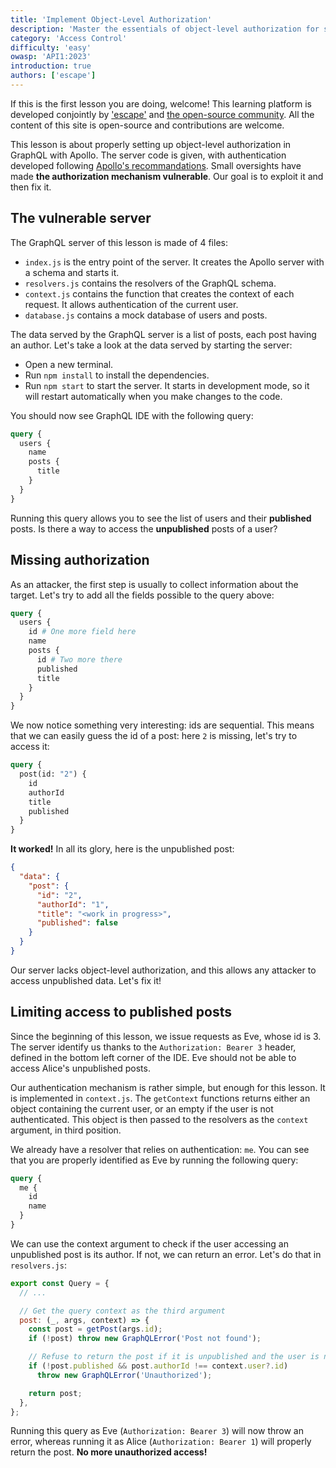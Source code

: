 ```yaml
---
title: 'Implement Object-Level Authorization'
description: 'Master the essentials of object-level authorization for secure data access and improved application security.'
category: 'Access Control'
difficulty: 'easy'
owasp: 'API1:2023'
introduction: true
authors: ['escape']
---
```


If this is the first lesson you are doing, welcome! This learning platform is developed conjointly by ['escape'](https://escape.tech/) and [the open-source community](https://github.com/Escape-Technologies/graphql-security-academy). All the content of this site is open-source and contributions are welcome.

This lesson is about properly setting up object-level authorization in GraphQL with Apollo. The server code is given, with authentication developed following [Apollo's recommandations](https://www.apollographql.com/docs/apollo-server/security/authentication/). Small oversights have made **the authorization mechanism vulnerable**. Our goal is to exploit it and then fix it.

## The vulnerable server

The GraphQL server of this lesson is made of 4 files:

- `index.js` is the entry point of the server. It creates the Apollo server with a schema and starts it.
- `resolvers.js` contains the resolvers of the GraphQL schema.
- `context.js` contains the function that creates the context of each request. It allows authentication of the current user.
- `database.js` contains a mock database of users and posts.

The data served by the GraphQL server is a list of posts, each post having an author. Let's take a look at the data served by starting the server:

- Open a new terminal.
- Run `npm install` to install the dependencies.
- Run `npm start` to start the server. It starts in development mode, so it will restart automatically when you make changes to the code.

You should now see GraphQL IDE with the following query:

```graphql
query {
  users {
    name
    posts {
      title
    }
  }
}
```

Running this query allows you to see the list of users and their **published** posts. Is there a way to access the **unpublished** posts of a user?

## Missing authorization

As an attacker, the first step is usually to collect information about the target. Let's try to add all the fields possible to the query above:

```graphql
query {
  users {
    id # One more field here
    name
    posts {
      id # Two more there
      published
      title
    }
  }
}
```

We now notice something very interesting: ids are sequential. This means that we can easily guess the id of a post: here `2` is missing, let's try to access it:

```graphql
query {
  post(id: "2") {
    id
    authorId
    title
    published
  }
}
```

**It worked!** In all its glory, here is the unpublished post:

```json
{
  "data": {
    "post": {
      "id": "2",
      "authorId": "1",
      "title": "<work in progress>",
      "published": false
    }
  }
}
```

Our server lacks object-level authorization, and this allows any attacker to access unpublished data. Let's fix it!

## Limiting access to published posts

Since the beginning of this lesson, we issue requests as Eve, whose id is 3. The server identify us thanks to the `Authorization: Bearer 3` header, defined in the bottom left corner of the IDE. Eve should not be able to access Alice's unpublished posts.

Our authentication mechanism is rather simple, but enough for this lesson. It is implemented in `context.js`. The `getContext` functions returns either an object containing the current user, or an empty if the user is not authenticated. This object is then passed to the resolvers as the `context` argument, in third position.

We already have a resolver that relies on authentication: `me`. You can see that you are properly identified as Eve by running the following query:

```graphql
query {
  me {
    id
    name
  }
}
```

We can use the context argument to check if the user accessing an unpublished post is its author. If not, we can return an error. Let's do that in `resolvers.js`:

```js
export const Query = {
  // ...

  // Get the query context as the third argument
  post: (_, args, context) => {
    const post = getPost(args.id);
    if (!post) throw new GraphQLError('Post not found');

    // Refuse to return the post if it is unpublished and the user is not its author
    if (!post.published && post.authorId !== context.user?.id)
      throw new GraphQLError('Unauthorized');

    return post;
  },
};
```

Running this query as Eve (`Authorization: Bearer 3`) will now throw an error, whereas running it as Alice (`Authorization: Bearer 1`) will properly return the post. **No more unauthorized access!**
